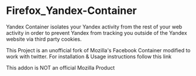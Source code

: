 # Firefox_Yandex-Container
Yandex Container isolates your Yandex activity from the rest of your web activity in order to prevent Yandex from tracking you outside of the Yandex website via third party cookies.

This Project is an unofficial fork of Mozilla's Facebook Container modified to work with twitter. For installation & Usage instructions follow this link

This addon is NOT an official Mozilla Product
